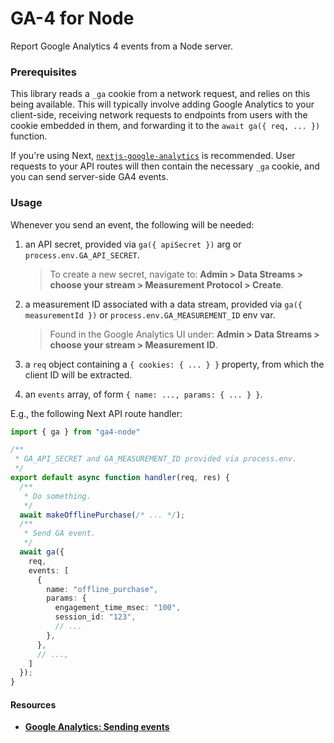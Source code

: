 # GA-4 for Node

Report Google Analytics 4 events from a Node server.

### Prerequisites

This library reads a `_ga` cookie from a network request, and relies on this
being available.  This will typically involve adding Google Analytics to your
client-side, receiving network requests to endpoints from users with the cookie
embedded in them, and forwarding it to the `await ga({ req, ... })` function.

If you're using Next,
[`nextjs-google-analytics`](https://www.npmjs.com/package/nextjs-google-analytics)
is recommended. User requests to your API routes will then contain the necessary
`_ga` cookie, and you can send server-side GA4 events.

### Usage

Whenever you send an event, the following will be needed:

  1. an API secret, provided via `ga({ apiSecret })` arg or
    `process.env.GA_API_SECRET`.

      > To create a new secret, navigate to: **Admin > Data Streams > choose
      your stream > Measurement Protocol > Create**.

  2. a measurement ID associated with a data stream, provided via `ga({
    measurementId })` or `process.env.GA_MEASUREMENT_ID` env var.

      > Found in the Google Analytics UI under: **Admin > Data Streams > choose
      your stream > Measurement ID**.

  3. a `req` object containing a `{ cookies: { ... } }` property, from which the
    client ID will be extracted.

  4. an `events` array, of form `{ name: ..., params: { ... } }`.

E.g., the following Next API route handler:

```ts
import { ga } from "ga4-node"

/**
 * GA_API_SECRET and GA_MEASUREMENT_ID provided via process.env.
 */
export default async function handler(req, res) {
  /**
   * Do something.
   */
  await makeOfflinePurchase(/* ... */);
  /**
   * Send GA event.
   */
  await ga({
    req,
    events: [
      {
        name: "offline_purchase",
        params: {
          engagement_time_msec: "100",
          session_id: "123",
          // ...
        },
      },
      // ...,
    ]
  });
}
```

#### Resources 

- [**Google Analytics: Sending events**](https://developers.google.com/analytics/devguides/collection/protocol/ga4/sending-events?client_type=gtag)